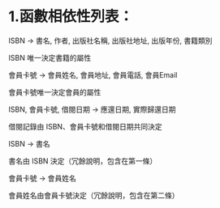 # 1.函數相依性列表：

ISBN → 書名, 作者, 出版社名稱, 出版社地址, 出版年份, 書籍類別

ISBN 唯一決定書籍的屬性

會員卡號 → 會員姓名, 會員地址, 會員電話, 會員Email

會員卡號唯一決定會員的屬性

ISBN, 會員卡號, 借閱日期 → 應還日期, 實際歸還日期

借閱記錄由 ISBN、會員卡號和借閱日期共同決定

ISBN → 書名

書名由 ISBN 決定（冗餘說明，包含在第一條）

會員卡號 → 會員姓名

會員姓名由會員卡號決定（冗餘說明，包含在第二條）

